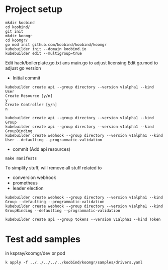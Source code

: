 
# Project setup

```
mkdir koobind
cd koobind/
git init
mkdir koomgr
cd koomgr/
go mod init github.com/koobind/koobind/koomgr
kubebuilder init --domain koobind.io
kubebuilder edit --multigroup=true
```

Edit hack/boilerplate.go.txt ans main.go to adjust licensing
Edit go.mod to adjust go version

- Initial commit

```
kubebuilder create api --group directory --version v1alpha1 --kind User
Create Resource [y/n]
y
Create Controller [y/n]
n
```

```
kubebuilder create api --group directory --version v1alpha1 --kind Group
kubebuilder create api --group directory --version v1alpha1 --kind GroupBinding
kubebuilder create webhook --group directory --version v1alpha1 --kind User --defaulting --programmatic-validation
```

- commit (Add api resources)

```
make manifests
```

To simplify stuff, will remove all stuff related to
- conversion webhook
- prometheus
- leader election

```
kubebuilder create webhook --group directory --version v1alpha1 --kind Group --defaulting --programmatic-validation
kubebuilder create webhook --group directory --version v1alpha1 --kind GroupBinding --defaulting --programmatic-validation
```

```
kubebuilder create api --group tokens --version v1alpha1 --kind Token
```


# Test add samples

in kspray/koomgr/dev or pod
```
k apply -f ../../../../../koobind/koomgr/samples/drivers.yaml
```
